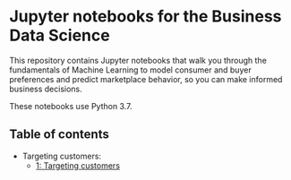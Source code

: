 # Jupyter notebooks for the Business Data Science

This repository contains Jupyter notebooks that walk you through the fundamentals of Machine Learning to model consumer and buyer preferences and predict marketplace behavior, so you can make informed
business decisions. 

These notebooks use Python 3.7.

## Table of contents

* Targeting customers:
    * [1: Targeting customers](https://github.com/AdelardBanza/business-data-science/blob/master/targeting_customers.ipynb)

